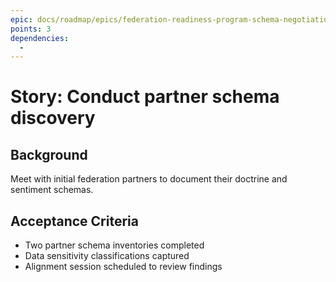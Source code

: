 ```yaml
---
epic: docs/roadmap/epics/federation-readiness-program-schema-negotiation.md
points: 3
dependencies:
  -
---
```

# Story: Conduct partner schema discovery

## Background
Meet with initial federation partners to document their doctrine and sentiment schemas.

## Acceptance Criteria
- Two partner schema inventories completed
- Data sensitivity classifications captured
- Alignment session scheduled to review findings
